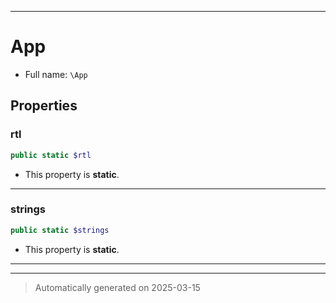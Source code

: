 ***

# App





* Full name: `\App`



## Properties


### rtl



```php
public static $rtl
```



* This property is **static**.


***

### strings



```php
public static $strings
```



* This property is **static**.


***



***
> Automatically generated on 2025-03-15
